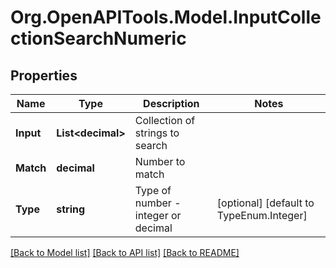 
# Org.OpenAPITools.Model.InputCollectionSearchNumeric

## Properties

Name | Type | Description | Notes
------------ | ------------- | ------------- | -------------
**Input** | **List&lt;decimal&gt;** | Collection of strings to search | 
**Match** | **decimal** | Number to match | 
**Type** | **string** | Type of number - integer or decimal | [optional] [default to TypeEnum.Integer]

[[Back to Model list]](../README.md#documentation-for-models)
[[Back to API list]](../README.md#documentation-for-api-endpoints)
[[Back to README]](../README.md)

